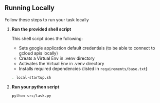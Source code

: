 ## Running Locally

Follow these steps to run your task locally


1. **Run the provided shell script**

    This shell script does the following:
    - Sets google application default credentials (to be able to connect to gcloud apis locally)
    - Creats a Virtual Env in .venv directory 
    - Activates the Virtual Env in .venv directory
    - Installs required dependencies (listed in `requirements/base.txt`)

    ```bash
    . local-startup.sh
    ```

2.  **Run your python script**

    ```bash
    python src/task.py
    ```